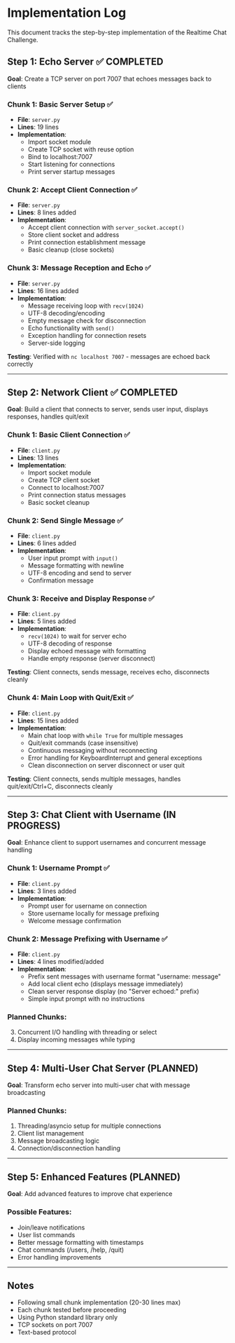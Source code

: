 # Implementation Log

This document tracks the step-by-step implementation of the Realtime Chat Challenge.

## Step 1: Echo Server ✅ COMPLETED

**Goal**: Create a TCP server on port 7007 that echoes messages back to clients

### Chunk 1: Basic Server Setup ✅
- **File**: `server.py`
- **Lines**: 19 lines
- **Implementation**: 
  - Import socket module
  - Create TCP socket with reuse option
  - Bind to localhost:7007
  - Start listening for connections
  - Print server startup messages

### Chunk 2: Accept Client Connection ✅
- **File**: `server.py` 
- **Lines**: 8 lines added
- **Implementation**:
  - Accept client connection with `server_socket.accept()`
  - Store client socket and address
  - Print connection establishment message
  - Basic cleanup (close sockets)

### Chunk 3: Message Reception and Echo ✅
- **File**: `server.py`
- **Lines**: 16 lines added
- **Implementation**:
  - Message receiving loop with `recv(1024)`
  - UTF-8 decoding/encoding
  - Empty message check for disconnection
  - Echo functionality with `send()`
  - Exception handling for connection resets
  - Server-side logging

**Testing**: Verified with `nc localhost 7007` - messages are echoed back correctly

---

## Step 2: Network Client ✅ COMPLETED

**Goal**: Build a client that connects to server, sends user input, displays responses, handles quit/exit

### Chunk 1: Basic Client Connection ✅
- **File**: `client.py`
- **Lines**: 13 lines
- **Implementation**:
  - Import socket module
  - Create TCP client socket
  - Connect to localhost:7007
  - Print connection status messages
  - Basic socket cleanup

### Chunk 2: Send Single Message ✅
- **File**: `client.py`
- **Lines**: 6 lines added
- **Implementation**:
  - User input prompt with `input()`
  - Message formatting with newline
  - UTF-8 encoding and send to server
  - Confirmation message

### Chunk 3: Receive and Display Response ✅
- **File**: `client.py`
- **Lines**: 5 lines added
- **Implementation**:
  - `recv(1024)` to wait for server echo
  - UTF-8 decoding of response
  - Display echoed message with formatting
  - Handle empty response (server disconnect)

**Testing**: Client connects, sends message, receives echo, disconnects cleanly

### Chunk 4: Main Loop with Quit/Exit ✅
- **File**: `client.py`
- **Lines**: 15 lines added
- **Implementation**:
  - Main chat loop with `while True` for multiple messages
  - Quit/exit commands (case insensitive)
  - Continuous messaging without reconnecting
  - Error handling for KeyboardInterrupt and general exceptions
  - Clean disconnection on server disconnect or user quit

**Testing**: Client connects, sends multiple messages, handles quit/exit/Ctrl+C, disconnects cleanly

---

## Step 3: Chat Client with Username (IN PROGRESS)

**Goal**: Enhance client to support usernames and concurrent message handling

### Chunk 1: Username Prompt ✅
- **File**: `client.py`
- **Lines**: 3 lines added
- **Implementation**:
  - Prompt user for username on connection
  - Store username locally for message prefixing
  - Welcome message confirmation

### Chunk 2: Message Prefixing with Username ✅
- **File**: `client.py`
- **Lines**: 4 lines modified/added
- **Implementation**:
  - Prefix sent messages with username format "username: message"
  - Add local client echo (displays message immediately)
  - Clean server response display (no "Server echoed:" prefix)
  - Simple input prompt with no instructions

### Planned Chunks:
3. Concurrent I/O handling with threading or select
4. Display incoming messages while typing

---

## Step 4: Multi-User Chat Server (PLANNED)

**Goal**: Transform echo server into multi-user chat with message broadcasting

### Planned Chunks:
1. Threading/asyncio setup for multiple connections
2. Client list management
3. Message broadcasting logic
4. Connection/disconnection handling

---

## Step 5: Enhanced Features (PLANNED)

**Goal**: Add advanced features to improve chat experience

### Possible Features:
- Join/leave notifications
- User list commands
- Better message formatting with timestamps
- Chat commands (/users, /help, /quit)
- Error handling improvements

---

## Notes

- Following small chunk implementation (20-30 lines max)
- Each chunk tested before proceeding
- Using Python standard library only
- TCP sockets on port 7007
- Text-based protocol